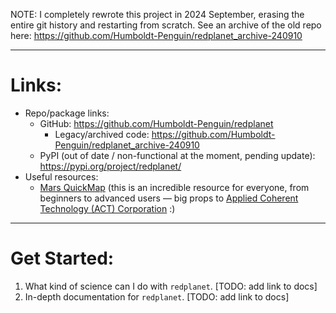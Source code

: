 NOTE: I completely rewrote this project in 2024 September, erasing the entire git history and restarting from scratch. See an archive of the old repo here: https://github.com/Humboldt-Penguin/redplanet_archive-240910

---
# Links:

- Repo/package links:
    - GitHub: https://github.com/Humboldt-Penguin/redplanet
        - Legacy/archived code: https://github.com/Humboldt-Penguin/redplanet_archive-240910
    - PyPI (out of date / non-functional at the moment, pending update): https://pypi.org/project/redplanet/
- Useful resources:
    - [Mars QuickMap](https://mars.quickmap.io/layers?prjExtent=-16435210.8833828%2C-8021183.5691341%2C12908789.1166172%2C7866816.4308659&showGraticule=true&layers=NrBMBoAYvBGcQGYAsA2AHHGkB0BOcAOwFcAbU8AbwCIAzUgSwGMBrAUwCdqAuWgQ1IBnNgF8AumKrixQA&proj=3&time=2024-11-11T07%3A09%3A37.723Z) (this is an incredible resource for everyone, from beginners to advanced users — big props to [Applied Coherent Technology (ACT) Corporation](https://www.actgate.com/) :)

---
# Get Started:

1. What kind of science can I do with `redplanet`. [TODO: add link to docs]
1. In-depth documentation for `redplanet`. [TODO: add link to docs]
